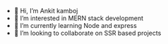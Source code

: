 - 👋 Hi, I’m Ankit kamboj
- 👀 I’m interested in MERN stack development
- 🌱 I’m currently learning Node and express
- 💞️ I’m looking to collaborate on SSR based projects

<!---
ankitkamboj0/ankitkamboj0 is a ✨ special ✨ repository because its `README.md` (this file) appears on your GitHub profile.
You can click the Preview link to take a look at your changes.
--->
